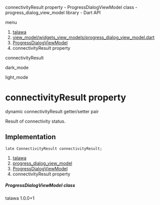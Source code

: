 




connectivityResult property - ProgressDialogViewModel class - progress\_dialog\_view\_model library - Dart API







menu

1. [talawa](../../index.html)
2. [view\_model/widgets\_view\_models/progress\_dialog\_view\_model.dart](../../file-___home_harshil_Desktop_open-source_palisadoes_talawa_lib_view_model_widgets_view_models_progress_dialog_view_model/)
3. [ProgressDialogViewModel](../../file-___home_harshil_Desktop_open-source_palisadoes_talawa_lib_view_model_widgets_view_models_progress_dialog_view_model/ProgressDialogViewModel-class.html)
4. connectivityResult property

connectivityResult


dark\_mode

light\_mode




# connectivityResult property


dynamic
connectivityResult
getter/setter pair

Result of connectivity status.


## Implementation

```
late ConnectivityResult connectivityResult;
```

 


1. [talawa](../../index.html)
2. [progress\_dialog\_view\_model](../../file-___home_harshil_Desktop_open-source_palisadoes_talawa_lib_view_model_widgets_view_models_progress_dialog_view_model/)
3. [ProgressDialogViewModel](../../file-___home_harshil_Desktop_open-source_palisadoes_talawa_lib_view_model_widgets_view_models_progress_dialog_view_model/ProgressDialogViewModel-class.html)
4. connectivityResult property

##### ProgressDialogViewModel class





talawa
1.0.0+1






